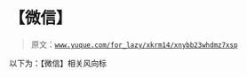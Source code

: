 # 【微信】

> 原文：[`www.yuque.com/for_lazy/xkrm14/xnybb23whdmz7xsp`](https://www.yuque.com/for_lazy/xkrm14/xnybb23whdmz7xsp)

以下为：【微信】相关风向标





